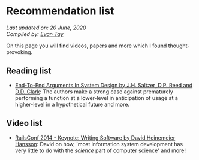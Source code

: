 # Recommendation list

*Last updated on: 20 June, 2020*  
*Compiled by: [Evan Tay](https://evantay.com/)*

On this page you will find videos, papers and more which I found thought-provoking.

## Reading list

- [End-To-End Arguments In System Design by J.H. Saltzer, D.P. Reed and D.D. Clark](https://web.mit.edu/Saltzer/www/publications/endtoend/endtoend.pdf): The authors make a strong case against prematurely performing a function at a lower-level in anticipation of usage at a higher-level in a hypothetical future and more.

## Video list

- [RailsConf 2014 - Keynote: Writing Software by David Heinemeier Hansson](https://www.youtube.com/watch?v=9LfmrkyP81M): David on how, 'most information system development has very little to do with the _science_ part of computer science' and more!